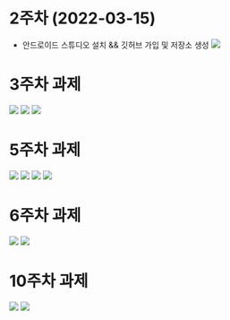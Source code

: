 # 2주차 (2022-03-15)
- 안드로이드 스튜디오 설치 && 깃허브 가입 및 저장소 생성
<img width="" height="" src="./pic/2st.png.png"></img>

# 3주차 과제
<img width="" height="" src="./pic/3주차_네이버.png.png"></img>
<img width="" height="" src="./pic/3주차_전화걸기.png.png"></img>
<img width="" height="" src="./pic/3주차_메세지.png.png"></img>

# 5주차 과제
<img width="" height="" src="./pic/activity_main.xml 소스파일.png"></img>
<img width="" height="" src="./pic/Mainactivity.java 소스파일.png"></img>
<img width="" height="" src="./pic/실행결과1.png"></img>
<img width="" height="" src="./pic/실행결과2.png"></img>

# 6주차 과제
<img width="" height="" src="./pic/6주차1.png"></img>
<img width="" height="" src="./pic/6주차2.png"></img>

# 10주차 과제
<img width="" height="" src="./pic/main.png"></img>
<img width="" height="" src="./pic/menu.png"></img>
